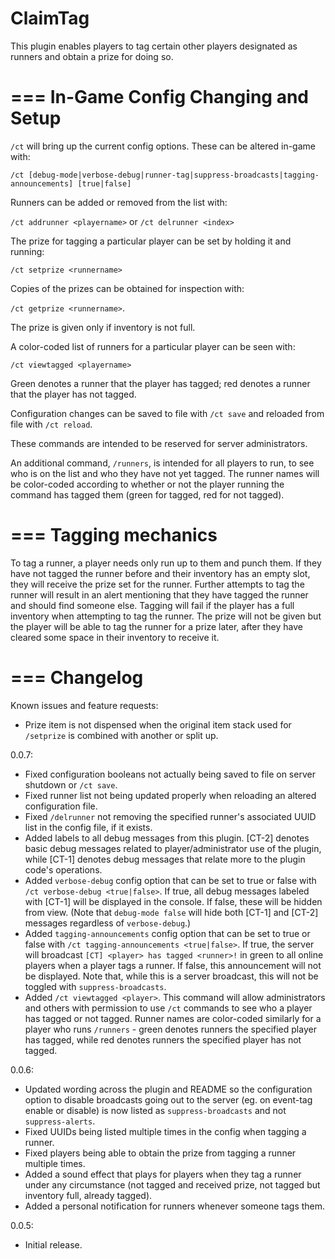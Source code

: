 ClaimTag
========

This plugin enables players to tag certain other players designated as runners and obtain a prize for doing so.

===
In-Game Config Changing and Setup
===

`/ct` will bring up the current config options.  These can be altered in-game with:

`/ct [debug-mode|verbose-debug|runner-tag|suppress-broadcasts|tagging-announcements] [true|false]`

Runners can be added or removed from the list with:

`/ct addrunner <playername>` or `/ct delrunner <index>`

The prize for tagging a particular player can be set by holding it and running:

`/ct setprize <runnername>`

Copies of the prizes can be obtained for inspection with:

`/ct getprize <runnername>`.  

The prize is given only if inventory is not full.

A color-coded list of runners for a particular player can be seen with:

`/ct viewtagged <playername>`

Green denotes a runner that the player has tagged; red denotes a runner that the player has not tagged.

Configuration changes can be saved to file with `/ct save` and reloaded from file with `/ct reload`.

These commands are intended to be reserved for server administrators.

An additional command, `/runners`, is intended for all players to run, to see who is on the list and who they have not yet tagged.  The runner names will be color-coded according to whether or not the player running the command has tagged them (green for tagged, red for not tagged).

===
Tagging mechanics
===

To tag a runner, a player needs only run up to them and punch them.  If they have not tagged the runner before and their inventory has an empty slot, they will receive the prize set for the runner.  Further attempts to tag the runner will result in an alert mentioning that they have tagged the runner and should find someone else.  Tagging will fail if the player has a full inventory when attempting to tag the runner.  The prize will not be given but the player will be able to tag the runner for a prize later, after they have cleared some space in their inventory to receive it.

===
Changelog
===

Known issues and feature requests:
* Prize item is not dispensed when the original item stack used for `/setprize` is combined with another or split up.

0.0.7:
* Fixed configuration booleans not actually being saved to file on server shutdown or `/ct save`.
* Fixed runner list not being updated properly when reloading an altered configuration file.
* Fixed `/delrunner` not removing the specified runner's associated UUID list in the config file, if it exists.
* Added labels to all debug messages from this plugin.  [CT-2] denotes basic debug messages related to player/administrator use of the plugin, while [CT-1] denotes debug messages that relate more to the plugin code's operations.
* Added `verbose-debug` config option that can be set to true or false with `/ct verbose-debug <true|false>`.  If true, all debug messages labeled with [CT-1] will be displayed in the console.  If false, these will be hidden from view.  (Note that `debug-mode false` will hide both [CT-1] and [CT-2] messages regardless of `verbose-debug`.)
* Added `tagging-announcements` config option that can be set to true or false with `/ct tagging-announcements <true|false>`.  If true, the server will broadcast `[CT] <player> has tagged <runner>!` in green to all online players when a player tags a runner.  If false, this announcement will not be displayed.  Note that, while this is a server broadcast, this will not be toggled with `suppress-broadcasts`.
* Added `/ct viewtagged <player>`.  This command will allow administrators and others with permission to use `/ct` commands to see who a player has tagged or not tagged.  Runner names are color-coded similarly for a player who runs `/runners` - green denotes runners the specified player has tagged, while red denotes runners the specified player has not tagged.

0.0.6: 
* Updated wording across the plugin and README so the configuration option to disable broadcasts going out to the server (eg. on event-tag enable or disable) is now listed as `suppress-broadcasts` and not `suppress-alerts`.
* Fixed UUIDs being listed multiple times in the config when tagging a runner.
* Fixed players being able to obtain the prize from tagging a runner multiple times.
* Added a sound effect that plays for players when they tag a runner under any circumstance (not tagged and received prize, not tagged but inventory full, already tagged).
* Added a personal notification for runners whenever someone tags them.

0.0.5: 
* Initial release.